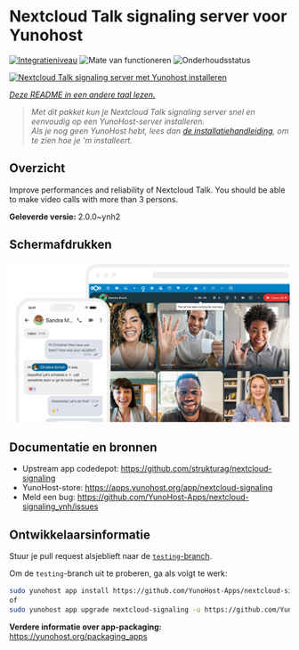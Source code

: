 <!--
NB: Deze README is automatisch gegenereerd door <https://github.com/YunoHost/apps/tree/master/tools/readme_generator>
Hij mag NIET handmatig aangepast worden.
-->

# Nextcloud Talk signaling server voor Yunohost

[![Integratieniveau](https://dash.yunohost.org/integration/nextcloud-signaling.svg)](https://ci-apps.yunohost.org/ci/apps/nextcloud-signaling/) ![Mate van functioneren](https://ci-apps.yunohost.org/ci/badges/nextcloud-signaling.status.svg) ![Onderhoudsstatus](https://ci-apps.yunohost.org/ci/badges/nextcloud-signaling.maintain.svg)

[![Nextcloud Talk signaling server met Yunohost installeren](https://install-app.yunohost.org/install-with-yunohost.svg)](https://install-app.yunohost.org/?app=nextcloud-signaling)

*[Deze README in een andere taal lezen.](./ALL_README.md)*

> *Met dit pakket kun je Nextcloud Talk signaling server snel en eenvoudig op een YunoHost-server installeren.*  
> *Als je nog geen YunoHost hebt, lees dan [de installatiehandleiding](https://yunohost.org/install), om te zien hoe je 'm installeert.*

## Overzicht

Improve performances and reliability of Nextcloud Talk. You should be able to make video calls with more than 3 persons.


**Geleverde versie:** 2.0.0~ynh2

## Schermafdrukken

![Schermafdrukken van Nextcloud Talk signaling server](./doc/screenshots/nextcloud-hub7-talk-preview.webp)

## Documentatie en bronnen

- Upstream app codedepot: <https://github.com/strukturag/nextcloud-signaling>
- YunoHost-store: <https://apps.yunohost.org/app/nextcloud-signaling>
- Meld een bug: <https://github.com/YunoHost-Apps/nextcloud-signaling_ynh/issues>

## Ontwikkelaarsinformatie

Stuur je pull request alsjeblieft naar de [`testing`-branch](https://github.com/YunoHost-Apps/nextcloud-signaling_ynh/tree/testing).

Om de `testing`-branch uit te proberen, ga als volgt te werk:

```bash
sudo yunohost app install https://github.com/YunoHost-Apps/nextcloud-signaling_ynh/tree/testing --debug
of
sudo yunohost app upgrade nextcloud-signaling -u https://github.com/YunoHost-Apps/nextcloud-signaling_ynh/tree/testing --debug
```

**Verdere informatie over app-packaging:** <https://yunohost.org/packaging_apps>
